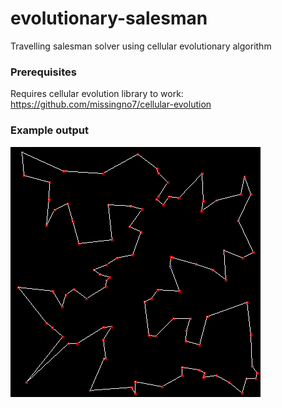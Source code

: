 # evolutionary-salesman
Travelling salesman solver using cellular evolutionary algorithm

### Prerequisites
Requires cellular evolution library to work: 
https://github.com/missingno7/cellular-evolution

### Example output
![example_output](https://github.com/missingno7/project-images/blob/master/evo_salesman_example.png)

